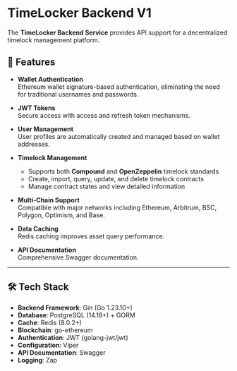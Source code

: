 # TimeLocker Backend V1

The **TimeLocker Backend Service** provides API support for a decentralized timelock management platform.  

## 🚀 Features

- **Wallet Authentication**  
  Ethereum wallet signature-based authentication, eliminating the need for traditional usernames and passwords.  

- **JWT Tokens**  
  Secure access with access and refresh token mechanisms.  

- **User Management**  
  User profiles are automatically created and managed based on wallet addresses.  

- **Timelock Management**  
  - Supports both **Compound** and **OpenZeppelin** timelock standards  
  - Create, import, query, update, and delete timelock contracts  
  - Manage contract states and view detailed information  

- **Multi-Chain Support**  
  Compatible with major networks including Ethereum, Arbitrum, BSC, Polygon, Optimism, and Base.  

- **Data Caching**  
  Redis caching improves asset query performance.  

- **API Documentation**  
  Comprehensive Swagger documentation.  

---

## 🛠 Tech Stack

- **Backend Framework**: Gin (Go 1.23.10+)  
- **Database**: PostgreSQL (14.18+) + GORM  
- **Cache**: Redis (8.0.2+)  
- **Blockchain**: go-ethereum  
- **Authentication**: JWT (golang-jwt/jwt)  
- **Configuration**: Viper  
- **API Documentation**: Swagger  
- **Logging**: Zap  
